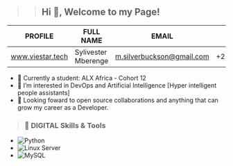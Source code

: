 >> ## Hi 👋, Welcome to my Page!

PROFILE  | FULL NAME | EMAIL | MOBILE | LOCATION | USERNAME
--------- | ---------- | ----------- | ---------- | -------- | --------
www.viestar.tech | Sylivester Mberenge | m.silverbuckson@gmail.com | +256775056439 | Uganda | Viestar

- 🌱 Currently a student: ALX Africa - Cohort 12
- 👀 I’m interested in DevOps and Artificial Intelligence [Hyper intelligent people assistants]
- 💞️ Looking foward to open source collaborations and anything that can grow my career as a Developer.

> ### 🔧 DIGITAL Skills & Tools

- ![Python](https://img.shields.io/badge/-Python-3776AB?style=flat-square&logo=Python&logoColor=white)
- ![Linux Server](https://img.shields.io/badge/-Linux_Server-333?style=flat-square&logo=Linux&logoColor=white)
- ![MySQL](https://img.shields.io/badge/-MySQL-4479A1?style=flat-square&logo=MySQL&logoColor=white) 
<!---
Viestar/Viestar is a ✨ special ✨ repository because its `README.md` (this file) appears on your GitHub profile.
You can click the Preview link to take a look at your changes.
--->
